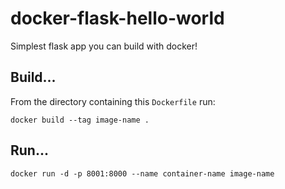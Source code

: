 # docker-flask-hello-world
Simplest flask app you can build with docker!

## Build...
From the directory containing this `Dockerfile` run:
```
docker build --tag image-name .
```

## Run...
```
docker run -d -p 8001:8000 --name container-name image-name
```
